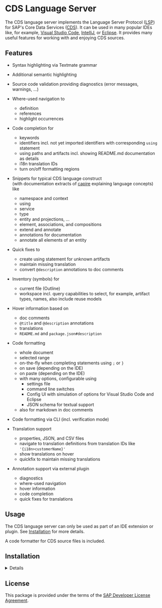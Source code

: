 # CDS Language Server

The CDS language server implements the Language Server Protocol ([LSP](https://github.com/Microsoft/language-server-protocol))
for SAP's Core Data Services ([CDS](https://cap.cloud.sap/docs/cds/cdl)).
It can be used in many popular IDEs like, for example, [Visual Studio Code](https://cap.cloud.sap/docs/get-started/tools#vscode),
[IntelliJ](https://github.com/cap-js/cds-intellij),
or [Eclipse](https://cap.cloud.sap/docs/get-started/tools#eclipse).
It provides many useful features for working with and enjoying CDS sources.

## Features

- Syntax highlighting via Textmate grammar

- Additional semantic highlighting

- Source code validation providing diagnostics (error messages, warnings, ...)

- Where-used navigation to
    - definition
    - references
    - highlight occurrences

- Code completion for
    - keywords
    - identifiers incl. not yet imported identifiers with corresponding `using` statement
    - using paths and artifacts incl. showing README.md documentation as details
    - i18n translation IDs
    - turn on/off formatting regions

- Snippets for typical CDS language construct<br/> (with documentation extracts of [capire](https://cap.cloud.sap/docs/cds/cdl) explaining language concepts)<br/> like
    - namespace and context
    - using
    - service
    - type
    - entity and projections, ...
    - element, associations, and compositions
    - extend and annotate
    - annotations for documentation
    - annotate all elements of an entity

- Quick fixes to
    - create using statement for unknown artifacts
    - maintain missing translation
    - convert `@description` annotations to doc comments

- Inventory (symbols) for
    - current file (Outline)
    - workspace incl. query capabilities to select, for example, artifact types, names, also include reuse models

- Hover information based on
    - doc comments
    - `@title` and `@description` annotations
    - translations
  - `README.md` and `package.json#description`

- Code formatting
    - whole document
    - selected range
    - on-the-fly when completing statements using `;` or `}`
    - on save (depending on the IDE)
    - on paste (depending on the IDE)
    - with many options, configurable using
        - settings file
        - command line switches
        - Config UI with simulation of options for Visual Studio Code and Eclipse
        - JSON schema for textual support
    - also for markdown in doc comments

- Code formatting via CLI (incl. verification mode)

- Translation support
    - properties, JSON, and CSV files
    - navigate to translation definitions from translation IDs like `'{i18n>customerName}'`
    - show translations on hover
    - quickfix to maintain missing translations

- Annotation support via external plugin
    - diagnostics
    - where-used navigation
    - hover information
    - code completion
    - quick fixes for translations

## Usage

The CDS language server can only be used as part of an IDE extension or plugin. See [Installation](#installation) for more details.

A code formatter for CDS source files is included.

## Installation

<details>
`@sap/cds-lsp` is a language server. As such it needs a client to operate. This is typically an IDE.
Today, most of the popular IDEs come with support for language servers. Basically there are two kinds of integration, specific and generic.

### Specific IDE support
Often, a plug-in or extension component for a specific language wraps the corresponding language server. For `@sap/cds-lsp` there are specific extensions for
- [Visual Studio Code](https://cap.cloud.sap/docs/get-started/tools#vscode)
- [IntelliJ](https://github.com/cap-js/cds-intellij)
- [Eclipse](https://cap.cloud.sap/docs/get-started/tools#eclipse)
### Generic IDE support
For other IDEs there exist generic client plug-ins for language servers. Examples:
- [VIM](https://www.vim.org/) has several options, e.g. [ALE](https://github.com/dense-analysis/ale)
- Emacs, ...

#### Requirements
`@sap/cds-lsp` is a NodeJS module. As such it requires NodeJS installed on the client machine. Minimum version is 20.15.1

#### Start-up

##### Installation via `npm`

1) Create an empty folder and `cd` into it
2) Execute `npm i @sap/cds-lsp` to download the language server and all its dependencies

This will create a sub-folder `node_modules` with all required npm modules.
It will also create a platform specific shell script to start the language server.
It is located in the `node_modules/.bin` sub-folder and is called `cds-lsp`.

For a _stdio_ connection use `node_modules/.bin/cds-lsp --stdio`.
For other connection channels see [below](#connection-channels)

##### Custom Installation

##### TL;DR
1. install `@sap/cds-lsp` from _npmjs.org_ into subfolder `cds-lsp`

   ```
   #!/bin/bash
   componentName=cds-lsp
   fullName="@sap/$componentName"
   
   echo '=== Getting latest download URL'
   url=$(npm view $fullName | sed -n 's/.tarball.*\(https.*\)$/\1/p')
   echo "=== Downloading $url"
   curl -O $url
   filename=$(echo $url | sed -n 's/.*\/\(.*\)$/\1/p')
   echo "=== Extracting $filename"
   tar xfv $filename
   mv package $componentName
   echo "=== Removing $filename"
   rm $filename
   cd $componentName
   echo "=== Installing dependencies"
   npm i
   ```

2. start the server using _stdio_
   ```
   #!/bin/bash
   main=$(cat cds-lsp/package.json | sed -n 's/.*"main".*"\(.*\)".*/\1/p')
   node "cds-lsp/$main" --stdio 
   ```


----
##### Details

1) Get the download URL for the tarball with `npm view @sap/cds-lsp`. E.g.

   ```
   /home/user$ npm view @sap/cds-lsp
   @sap/cds-lsp@6.2.2 | SEE LICENSE IN LICENSE | deps: 9 | versions: 33
   Language server for CDS
   https://cap.cloud.sap/

   keywords: CAP, CDS, LSP, SAP, language, editor

   bin: cds-lsp, format-cds

   dist
   .tarball: https://registry.npmjs.org/@sap/cds-lsp/-/cds-lsp-6.2.2.tgz
   ...
   ```

2) Download the tarball e.g. `curl -O https://registry.npmjs.org/@sap/cds-lsp/-/cds-lsp-6.2.2.tgz`
3) Extract the TGZ file e.g. `tar -xf cds-lsp-6.2.2.tgz`
4) Enter `package` folder: `cd package`
5) Execute `npm i` to install the dependencies.
6) Check the `main` entry in `package.json`. This is the start script e.g.

   ```
   /home/user/package$ grep "main" package.json
   "main": "dist/main.js",
   ```

7) The simplest form to start the language server using `stdio` (see [Connection channels](#connection-channels) below) e.g.

   ```
   /home/user/package$ node dist/main.js --stdio
   ```

8) The server is started and waits for a client to connect

##### Connection channels

`@sap/cds-lsp` can communicate to a client via one of three different connection channels (see the documentation of the client plug-in for details which channels are supported)
- `stdio`: the language server listens on `stdin` for requests and sends responses to `stdout`
- `node-ipc` (if the client runs with NodeJS): add `--node-ipc` as a command-line argument
- `sockets`: add `--socket=<port>` as a command-line argument

For details see the similar json-language-server integration [docs](https://github.com/vscode-langservers/vscode-json-languageserver#integrate).

#### Syntax Highlighting
For performance reasons, syntax highlighting is not done via the language server protocol.
A [TextMate grammar](https://macromates.com/manual/en/language_grammars) aside of the language server provides this.
`@sap/cds-lsp` comes with a TextMate grammar file [included](../syntaxes/cds.tmLanguage.json) for the CDS language.
Additionally `@sap/cds-lsp` supports semantic highlighting. This is a feature of the language server protocol and is supported by some IDEs.

While specific client extensions usually integrate this by default, a generic integration requires to configure this separately.
Some IDEs have TextMate support built-in. Others require another plug-in, a TextMate client.
Refer to the corresponding documentation how to configure a custom TextMate grammar file. CDS source files have the `.cds` file extension.

</details>


## License

This package is provided under the terms of the [SAP Developer License Agreement](https://cap.cloud.sap/resources/license/developer-license-3_2_CAP.txt).
